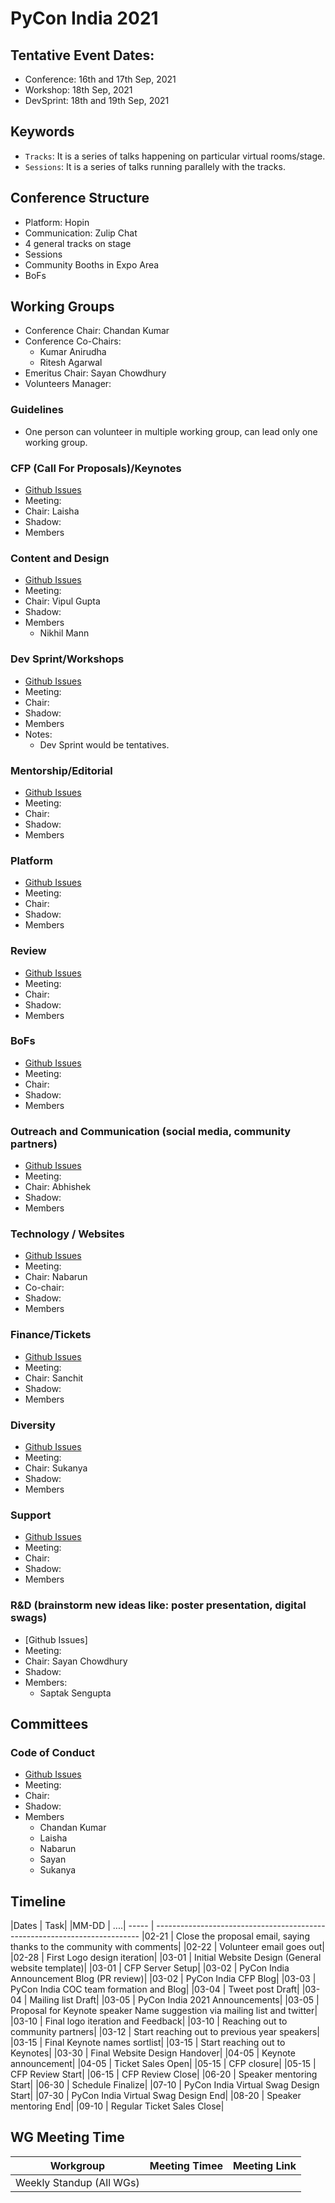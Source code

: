 # PyCon India 2021


## Tentative Event Dates:

- Conference: 16th and 17th Sep, 2021
- Workshop: 18th Sep, 2021
- DevSprint: 18th and 19th Sep, 2021

## Keywords

* `Tracks`: It is a series of talks happening on particular virtual rooms/stage.
* `Sessions`: It is a series of talks running parallely with the tracks.

## Conference Structure
- Platform: Hopin
- Communication: Zulip Chat
- 4 general tracks on stage
- Sessions
- Community Booths in Expo Area
- BoFs

## Working Groups

* Conference Chair: Chandan Kumar
* Conference Co-Chairs:
    - Kumar Anirudha
    - Ritesh Agarwal
* Emeritus Chair: Sayan Chowdhury
* Volunteers Manager:

### Guidelines

* One person can volunteer in multiple working group, can lead only one working group.

### CFP (Call For Proposals)/Keynotes

- [Github Issues](https://github.com/pythonindia/inpycon2021-tasks/issues?q=is%3Aopen+is%3Aissue+label%3Awg%2Fcfp)
- Meeting:
- Chair: Laisha
- Shadow:
- Members

### Content and Design

- [Github Issues](https://github.com/pythonindia/inpycon-blog/issues/)
- Meeting:
- Chair: Vipul Gupta
- Shadow:
- Members
    * Nikhil Mann

### Dev Sprint/Workshops
- [Github Issues](https://github.com/pythonindia/inpycon2021-tasks/issues?q=is%3Aopen+is%3Aissue+label%3Awg%2Fdevsprint)
- Meeting:
- Chair:
- Shadow:
- Members
- Notes:
    * Dev Sprint would be tentatives.

### Mentorship/Editorial

- [Github Issues](https://github.com/pythonindia/inpycon2021-tasks/issues?q=is%3Aopen+is%3Aissue+label%3Awg%2Fmentorship)
- Meeting:
- Chair:
- Shadow:
- Members

### Platform

- [Github Issues](https://github.com/pythonindia/inpycon2021-tasks/issues?q=is%3Aopen+is%3Aissue+label%3Awg%2Fplatform)
- Meeting:
- Chair:
- Shadow:
- Members

### Review

- [Github Issues](https://github.com/pythonindia/inpycon2021-tasks/issues?q=is%3Aopen+is%3Aissue+label%3Awg%2Freview)
- Meeting:
- Chair:
- Shadow:
- Members


### BoFs

- [Github Issues]()
- Meeting:
- Chair:
- Shadow:
- Members

### Outreach and Communication (social media, community partners)

- [Github Issues](https://github.com/pythonindia/inpycon2021-tasks/issues?q=is%3Aopen+is%3Aissue+label%3Awg%2Fsocial-media)
- Meeting:
- Chair: Abhishek
- Shadow:
- Members

### Technology / Websites

- [Github Issues](https://github.com/pythonindia/inpycon2021-tasks/issues?q=is%3Aopen+is%3Aissue+label%3Awg%2Ftechnology)
- Meeting:
- Chair: Nabarun
- Co-chair:
- Shadow:
- Members

### Finance/Tickets

- [Github Issues](https://github.com/pythonindia/inpycon2021-tasks/issues?q=is%3Aopen+is%3Aissue+label%3Awg%2Fbilling)
- Meeting:
- Chair: Sanchit
- Shadow:
- Members

### Diversity

- [Github Issues](https://github.com/pythonindia/inpycon2021-tasks/issues?q=is%3Aopen+is%3Aissue+label%3Awg%2Fdiversity)
- Meeting:
- Chair: Sukanya
- Shadow:
- Members

### Support

- [Github Issues]()
- Meeting:
- Chair:
- Shadow:
- Members

### R&D (brainstorm new ideas like: poster presentation, digital swags)

- [Github Issues]
- Meeting:
- Chair: Sayan Chowdhury
- Shadow:
- Members:
    * Saptak Sengupta

## Committees

### Code of Conduct

- [Github Issues](https://github.com/pythonindia/inpycon2021-tasks/issues?q=is%3Aopen+is%3Aissue+label%3Awg%2Fcode-of-conduct)
- Meeting:
- Chair:
- Shadow:
- Members
    - Chandan Kumar
    - Laisha
    - Nabarun
    - Sayan
    - Sukanya

## Timeline

|Dates | Task|
|MM-DD | ....|
----- | --------------------------------------------------------------------------
|02-21 | Close the proposal email, saying thanks to the community with comments|
|02-22 | Volunteer email goes out|
|02-28 | First Logo design iteration|
|03-01 | Initial Website Design (General website template)|
|03-01 | CFP Server Setup|
|03-02 | PyCon India Announcement Blog (PR review)|
|03-02 | PyCon India CFP Blog|
|03-03 | PyCon India COC team formation and Blog|
|03-04 | Tweet post Draft|
|03-04 | Mailing list Draft|
|03-05 | PyCon India 2021 Announcements|
|03-05 | Proposal for Keynote speaker Name suggestion via mailing list and twitter|
|03-10 | Final logo iteration and Feedback|
|03-10 | Reaching out to community partners|
|03-12 | Start reaching out to previous year speakers|
|03-15 | Final Keynote names sortlist|
|03-15 | Start reaching out to Keynotes|
|03-30 | Final Website Design Handover|
|04-05 | Keynote announcement|
|04-05 | Ticket Sales Open|
|05-15 | CFP closure|
|05-15 | CFP Review Start|
|06-15 | CFP Review Close|
|06-20 | Speaker mentoring Start|
|06-30 | Schedule Finalize|
|07-10 | PyCon India Virtual Swag Design Start|
|07-30 | PyCon India Virtual Swag Design End|
|08-20 | Speaker mentoring End|
|09-10 | Regular Ticket Sales Close|


## WG Meeting Time
| **Workgroup** | **Meeting Timee** |**Meeting Link** |
|---|---|---|
|Weekly Standup (All WGs)      | | |
